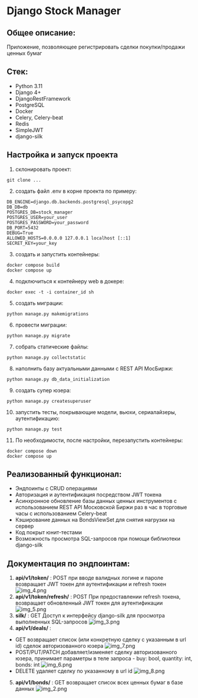 # Django Stock Manager
## Общее описание:
Приложение, позволяющее регистрировать сделки покупки/продажи ценных бумаг
## Стек:
* Python 3.11
* Django 4+
* DjangoRestFramework
* PostgreSQL
* Docker
* Celery, Celery-beat
* Redis
* SimpleJWT
* django-silk

## Настройка и запуск проекта
1. склонировать проект:
```
git clone ...
```
2. создать файл .env в корне проекта по примеру:
```
DB_ENGINE=django.db.backends.postgresql_psycopg2
DB_DB=db
POSTGRES_DB=stock_manager
POSTGRES_USER=your_user
POSTGRES_PASSWORD=your_password
DB_PORT=5432
DEBUG=True
ALLOWED_HOSTS=0.0.0.0 127.0.0.1 localhost [::1]
SECRET_KEY=your_key
```
3. создать и запустить контейнеры:
```
docker compose build
docker compose up
```
4. подключиться к контейнеру web в докере:
```
docker exec -t -i container_id sh
```
5. создать миграции:
```
python manage.py makemigrations
```
6. провести миграции:
```
python manage.py migrate
```
7. собрать статические файлы:
```
python manage.py collectstatic
```
8. наполнить базу актуальными данными с REST API МосБиржи:
```
python manage.py db_data_initialization
```
9. создать супер юзера:
```
python manage.py createsuperuser
```
10. запустить тесты, покрывающие модели, вьюхи, сериалайзеры, аутентификацию:
```
python manage.py test
```
11. По необходимости, после настройки, перезапустить контейнеры:
```
docker compose down
docker compose up
```

## Реализованный функционал:
* Эндпоинты с CRUD операциями
* Авторизация и аутентификация посредством JWT токена
* Асинхронное обновление базы данных ценных инструментов с использованием REST API Московской Биржи раз в час в торговые часы с использованием Celery-beat
* Кэширование данных на BondsViewSet для снятия нагрузки на сервер
* Код покрыт юнит-тестами
* Возможность просмотра SQL-запросов при помощи библиотеки django-silk

## Документация по эндпоинтам:
1. **api/v1/token/** : POST при вводе валидных логине и пароле возвращает JWT токен для аутентификации и refresh токен ![img_4.png](https://i.imgur.com/3qpHbYn.png)
2. **api/v1/token/refresh/** : POST При предоставлении refresh токена, возвращает обновленный JWT токен для аутентификации ![img_5.png](https://i.imgur.com/8cslGYA.png)
3. **silk/** : GET Доступ к интерфейсу django-silk для просмотра выполненных SQL-запросов ![img_3.png](https://i.imgur.com/X2KTp2c.png)
4. **api/v1/deals/** :
* GET возвращает список (или конкретную сделку с указанным в url id) сделок авторизованного юзера ![img_7.png](https://i.imgur.com/vNboQeO.png)
* POST/PUT/PATCH добавляет/изменяет сделку авторизованного юзера, принимает параметры в теле запроса - buy: bool, quantity: int, bonds: int ![img_6.png](https://i.imgur.com/1TOOFnC.png)
* DELETE удаляет сделку по указанному в url id ![img_8.png](https://i.imgur.com/sFCD6ZB.png)
5. **api/v1/bonds/** : GET возвращает список всех ценных бумаг в базе данных ![img_2.png](https://i.imgur.com/KAJ1o1e.png)


